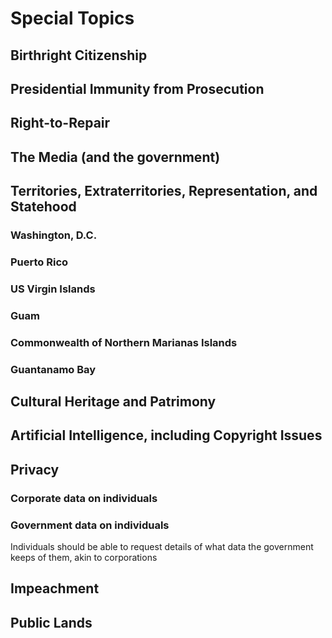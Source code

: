 # Special Topics

## Birthright Citizenship

## Presidential Immunity from Prosecution

## Right-to-Repair

## The Media (and the government)

## Territories, Extraterritories, Representation, and Statehood

### Washington, D.C.

### Puerto Rico

### US Virgin Islands

### Guam

### Commonwealth of Northern Marianas Islands

### Guantanamo Bay

## Cultural Heritage and Patrimony

## Artificial Intelligence, including Copyright Issues

## Privacy

### Corporate data on individuals

### Government data on individuals

Individuals should be able to request details of what data the government
keeps of them, akin to corporations

## Impeachment

## Public Lands

